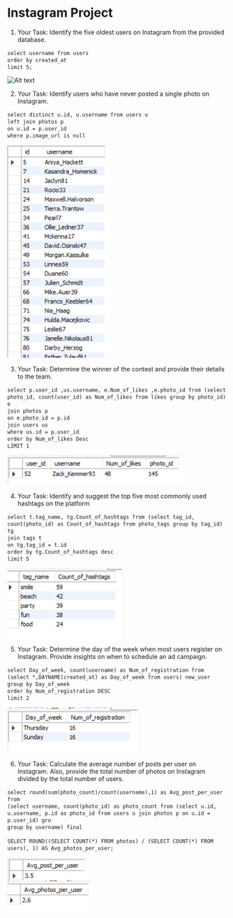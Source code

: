 # Instagram Project


1. Your Task: Identify the five oldest users on Instagram from the provided database.

```
select username from users
order by created_at 
limit 5;
```

![Alt text](C:\Users\khush\SQL\Instagram_Project_SQL\Images\image-1.png)

2. Your Task: Identify users who have never posted a single photo on Instagram.

```
select distinct u.id, u.username from users u
left join photos p
on u.id = p.user_id
where p.image_url is null
```
![Alt text](image-2.png)

3. Your Task: Determine the winner of the contest and provide their details to the team. 

```
select p.user_id ,us.username, e.Num_of_likes ,e.photo_id from (select photo_id, count(user_id) as Num_of_likes from likes group by photo_id) e
join photos p
on e.photo_id = p.id
join users us
where us.id = p.user_id
order by Num_of_likes Desc
LIMIT 1
```
![Alt text](image-3.png)

4. Your Task: Identify and suggest the top five most commonly used hashtags on the platform
```
select t.tag_name, tg.Count_of_hashtags from (select tag_id, count(photo_id) as Count_of_hashtags from photo_tags group by tag_id) tg
join tags t
on tg.tag_id = t.id
order by tg.Count_of_hashtags desc
limit 5
```
![Alt text](image-4.png)

5. Your Task: Determine the day of the week when most users register on Instagram. Provide insights on when to schedule an ad campaign.

```
select Day_of_week, count(username) as Num_of_registration from (select *,DAYNAME(created_at) as Day_of_week from users) new_user
group by Day_of_week
order by Num_of_registration DESC
limit 2
```
![Alt text](image-5.png)

6. Your Task: Calculate the average number of posts per user on Instagram. Also, provide the total number of photos on Instagram divided by the total number of users.

```
select round(sum(photo_count)/count(username),1) as Avg_post_per_user from 
(select username, count(photo_id) as photo_count from (select u.id, u.username, p.id as photo_id from users u join photos p on u.id = p.user_id) gro
group by username) final

SELECT ROUND((SELECT COUNT(*) FROM photos) / (SELECT COUNT(*) FROM users), 1) AS Avg_photos_per_user;
```
![Alt text](image-6.png)





































